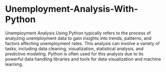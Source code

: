 # Unemployment-Analysis-With-Python
Unemployment Analysis Using Python typically refers to the process of analyzing unemployment data to gain insights into trends, patterns, and factors affecting unemployment rates.
This analysis can involve a variety of tasks, including data cleaning, visualization, statistical analysis, and predictive modeling. 
Python is often used for this analysis due to its powerful data handling libraries and tools for data visualization and machine learning.
